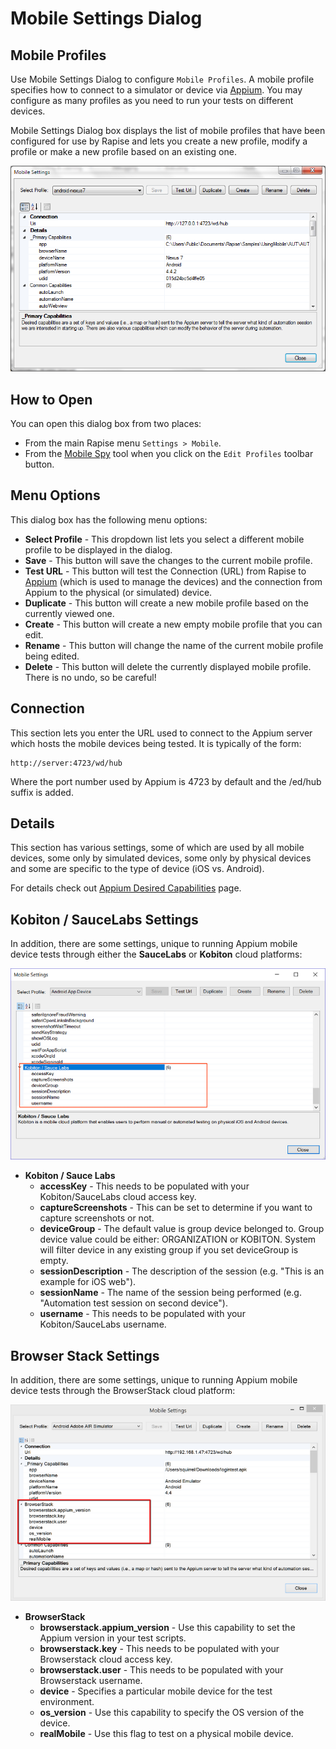 # Mobile Settings Dialog

## Mobile Profiles

Use Mobile Settings Dialog to configure `Mobile Profiles`. A mobile profile specifies how to connect to a simulator or device via [Appium](http://appium.io/). You may configure as many profiles as you need to run your tests on different devices.

Mobile Settings Dialog box displays the list of mobile profiles that have been configured for use by Rapise and lets you create a new profile, modify a profile or make a new profile based on an existing one.

![mobile\_settings\_dialog](./img/mobile_settings_dialog1.png)

## How to Open

You can open this dialog box from two places:

- From the main Rapise menu `Settings > Mobile`.
- From the [Mobile Spy](object_spy_mobile.md) tool when you click on the `Edit Profiles` toolbar button.

## Menu Options

This dialog box has the following menu options:

- **Select Profile** - This dropdown list lets you select a different mobile profile to be displayed in the dialog.
- **Save** - This button will save the changes to the current mobile profile.
- **Test URL** - This button will test the Connection (URL) from Rapise to [Appium](http://appium.io/) (which is used to manage the devices) and the connection from Appium to the physical (or simulated) device.
- **Duplicate** - This button will create a new mobile profile based on the currently viewed one.
- **Create** - This button will create a new empty mobile profile that you can edit.
- **Rename** - This button will change the name of the current mobile profile being edited.
- **Delete** - This button will delete the currently displayed mobile profile. There is no undo, so be careful!

## Connection

This section lets you enter the URL used to connect to the Appium server which hosts the mobile devices being tested. It is typically of the form:

```
http://server:4723/wd/hub
```

Where the port number used by Appium is 4723 by default and the /ed/hub suffix is added.

## Details

This section has various settings, some of which are used by all mobile devices, some only by simulated devices, some only by physical devices and some are specific to the type of device (iOS vs. Android).

For details check out [Appium Desired Capabilities](http://appium.io/docs/en/writing-running-appium/caps/) page.

## Kobiton / SauceLabs Settings

In addition, there are some settings, unique to running Appium mobile device tests through either the **SauceLabs** or **Kobiton** cloud
platforms:

![mobile\_settings\_saucelabs](./img/mobile_settings_dialog2.png)

- **Kobiton / Sauce Labs**
    - **accessKey** - This needs to be populated with your Kobiton/SauceLabs cloud access key.
    - **captureScreenshots** - This can be set to determine if you want to capture screenshots or not.
    - **deviceGroup** - The default value is group device belonged to. Group device value could be either: ORGANIZATION or KOBITON. System will filter device in any existing group if you set deviceGroup is empty.
    - **sessionDescription** - The description of the session (e.g. "This is an example for iOS web").
    - **sessionName** - The name of the session being performed (e.g. "Automation test session on second device").
    - **username** - This needs to be populated with your Kobiton/SauceLabs username.

## Browser Stack Settings

In addition, there are some settings, unique to running Appium mobile device tests through the BrowserStack cloud platform:

![mobile\_settings\_browserstack](./img/mobile_settings_dialog3.png)

- **BrowserStack**
    - **browserstack.appium\_version** - Use this capability to set the Appium version in your test scripts.
    - **browserstack.key** - This needs to be populated with your Browserstack cloud access key.
    - **browserstack.user** - This needs to be populated with your Browserstack username.
    - **device** - Specifies a particular mobile device for the test environment.
    - **os\_version** - Use this capability to specify the OS version of the device.
    - **realMobile** - Use this flag to test on a physical mobile device.
